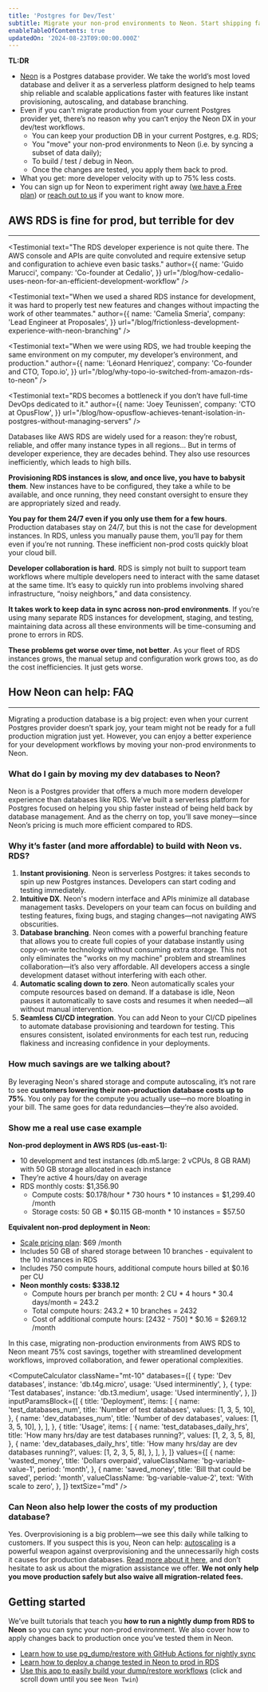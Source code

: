 ```yaml
---
title: 'Postgres for Dev/Test'
subtitle: Migrate your non-prod environments to Neon. Start shipping faster with up to 75% lower costs.
enableTableOfContents: true
updatedOn: '2024-08-23T09:00:00.000Z'
---
```


**TL:DR**

- [Neon](/) is a Postgres database provider. We take the world’s most loved database and deliver it as a serverless platform designed to help teams ship reliable and scalable applications faster with features like instant provisioning, autoscaling, and database branching.
- Even if you can't migrate production from your current Postgres provider yet, there’s no reason why you can’t enjoy the Neon DX in your dev/test workflows.
  - You can keep your production DB in your current Postgres, e.g. RDS;
  - You "move" your non-prod environments to Neon (i.e. by syncing a subset of data daily);
  - To build / test / debug in Neon.
  - Once the changes are tested, you apply them back to prod.
- What you get: more developer velocity with up to 75% less costs.
- You can sign up for Neon to experiment right away ([we have a Free plan](https://console.neon.tech/signup)) or [reach out to us](/contact-sales) if you want to know more.

## AWS RDS is fine for prod, but terrible for dev

---

<TestimonialsWrapper>

<Testimonial
text="The RDS developer experience is not quite there. The AWS console and APIs are quite convoluted and require extensive setup and configuration to achieve even basic tasks."
author={{
  name: 'Guido Marucci',
  company: 'Co-founder at Cedalio',
}}
url="/blog/how-cedalio-uses-neon-for-an-efficient-development-workflow"
/>

<Testimonial
text="When we used a shared RDS instance for development, it was hard to properly test new features and changes without impacting the work of other teammates."
author={{
  name: 'Camelia Smeria',
  company: 'Lead Engineer at Proposales',
}}
url="/blog/frictionless-development-experience-with-neon-branching"
/>

<Testimonial
text="When we were using RDS, we had trouble keeping the same environment on my computer, my developer’s environment, and production."
author={{
  name: 'Léonard Henriquez',
  company: 'Co-founder and CTO, Topo.io',
}}
url="/blog/why-topo-io-switched-from-amazon-rds-to-neon"
/>

<Testimonial
text="RDS becomes a bottleneck if you don’t have full-time DevOps dedicated to it."
author={{
  name: 'Joey Teunissen',
  company: 'CTO at OpusFlow',
}}
url="/blog/how-opusflow-achieves-tenant-isolation-in-postgres-without-managing-servers"
/>

</TestimonialsWrapper>

Databases like AWS RDS are widely used for a reason: they’re robust, reliable, and offer many instance types in all regions… But in terms of developer experience, they are decades behind. They also use resources inefficiently, which leads to high bills.

**Provisioning RDS instances is slow, and once live, you have to babysit them**. New instances have to be configured, they take a while to be available, and once running, they need constant oversight to ensure they are appropriately sized and ready.

**You pay for them 24/7 even if you only use them for a few hours**. Production databases stay on 24/7, but this is not the case for development instances. In RDS, unless you manually pause them, you’ll pay for them even if you’re not running. These inefficient non-prod costs quickly bloat your cloud bill.

**Developer collaboration is hard**. RDS is simply not built to support team workflows where multiple developers need to interact with the same dataset at the same time. It’s easy to quickly run into problems involving shared infrastructure, “noisy neighbors,” and data consistency.

**It takes work to keep data in sync across non-prod environments**. If you’re using many separate RDS instances for development, staging, and testing, maintaining data across all these environments will be time-consuming and prone to errors in RDS.

**These problems get worse over time, not better**. As your fleet of RDS instances grows, the manual setup and configuration work grows too, as do the cost inefficiencies. It just gets worse.

<CTA title="Build a Neon Twin" description="Set up a GitHub action that automatically syncs your data from RDS to Neon." buttonText="Read more" buttonUrl="/dev-for-rds" />

## How Neon can help: FAQ

---

Migrating a production database is a big project: even when your current Postgres provider doesn’t spark joy, your team might not be ready for a full production migration just yet. However, you can enjoy a better experience for your development workflows by moving your non-prod environments to Neon.

### What do I gain by moving my dev databases to Neon?

Neon is a Postgres provider that offers a much more modern developer experience than databases like RDS. We’ve built a serverless platform for Postgres focused on helping you ship faster instead of being held back by database management. And as the cherry on top, you’ll save money—since Neon’s pricing is much more efficient compared to RDS.

### Why it’s faster (and more affordable) to build with Neon vs. RDS?

1. **Instant provisioning**. Neon is serverless Postgres: it takes seconds to spin up new Postgres instances. Developers can start coding and testing immediately.
2. **Intuitive DX**. Neon's modern interface and APIs minimize all database management tasks. Developers on your team can focus on building and testing features, fixing bugs, and staging changes—not navigating AWS obscurities.
3. **Database branching**. Neon comes with a powerful branching feature that allows you to create full copies of your database instantly using copy-on-write technology without consuming extra storage. This not only eliminates the "works on my machine" problem and streamlines collaboration—it’s also very affordable. All developers access a single development dataset without interfering with each other.
4. **Automatic scaling down to zero**. Neon automatically scales your compute resources based on demand. If a database is idle, Neon pauses it automatically to save costs and resumes it when needed—all without manual intervention.
5. **Seamless CI/CD integration**. You can add Neon to your CI/CD pipelines to automate database provisioning and teardown for testing. This ensures consistent, isolated environments for each test run, reducing flakiness and increasing confidence in your deployments.

### How much savings are we talking about?

By leveraging Neon's shared storage and compute autoscaling, it’s not rare to see **customers lowering their non-production database costs up to 75%**. You only pay for the compute you actually use—no more bloating in your bill. The same goes for data redundancies—they’re also avoided.

### Show me a real use case example

**Non-prod deployment in AWS RDS (us-east-1):**

- 10 development and test instances (db.m5.large: 2 vCPUs, 8 GB RAM) with 50 GB storage allocated in each instance
- They’re active 4 hours/day on average
- RDS monthly costs: $1,356.90
  - Compute costs: $0.178/hour \* 730 hours \* 10 instances = $1,299.40 /month
  - Storage costs: 50 GB \* $0.115 GB-month \* 10 instances = $57.50

**Equivalent non-prod deployment in Neon:**

- [Scale pricing plan](/pricing): $69 /month
- Includes 50 GB of shared storage between 10 branches - equivalent to the 10 instances in RDS
- Includes 750 compute hours, additional compute hours billed at $0.16 per CU
- **Neon monthly costs: $338.12**
  - Compute hours per branch per month: 2 CU \* 4 hours \* 30.4 days/month = 243.2
  - Total compute hours: 243.2 \* 10 branches = 2432
  - Cost of additional compute hours: [2432 - 750] \* $0.16 = $269.12 /month

In this case, migrating non-production environments from AWS RDS to Neon meant 75% cost savings, together with streamlined development workflows, improved collaboration, and fewer operational complexities.

<ComputeCalculator
className="mt-10"
databases={[
{
type: 'Dev databases',
instance: 'db.t4g.micro',
usage: 'Used interminently',
},
{
type: 'Test databases',
instance: 'db.t3.medium',
usage: 'Used interminently',
},
]}
inputParamsBlock={[
{
title: 'Deployment',
items: [
{
name: 'test_databases_num',
title: 'Number of test databases',
values: [1, 3, 5, 10],
},
{
name: 'dev_databases_num',
title: 'Number of dev databases',
values: [1, 3, 5, 10],
},
],
},
{
title: 'Usage',
items: [
{
name: 'test_databases_daily_hrs',
title: 'How many hrs/day are test databases&nbsp;running?',
values: [1, 2, 3, 5, 8],
},
{
name: 'dev_databases_daily_hrs',
title: 'How many hrs/day are dev databases&nbsp;running?',
values: [1, 2, 3, 5, 8],
},
],
},
]}
values={[
{
name: 'wasted_money',
title: 'Dollars overpaid',
valueClassName: 'bg-variable-value-1',
period: 'month',
},
{
name: 'saved_money',
title: 'Bill that could be saved',
period: 'month',
valueClassName: 'bg-variable-value-2',
text: 'With scale to zero',
},
]}
textSize="md"
/>

<CTA title="Reach out to us for an exact quote" description="Tell us more about your use case and we’ll send you back detailed information on how much you could save with Neon." buttonText="Contact us" buttonUrl="/contact-sales" />

### Can Neon also help lower the costs of my production database?

Yes. Overprovisioning is a big problem—we see this daily while talking to customers. If you suspect this is you, Neon can help: [autoscaling](/docs/introduction/autoscaling) is a powerful weapon against overprovisioning and the unnecessarily high costs it causes for production databases. [Read more about it here](/blog/neon-autoscaling-is-generally-available#why-autoscaling), and don’t hesitate to ask us about the migration assistance we offer. **We not only help you move production safely but also waive all migration-related fees.**

## Getting started

We’ve built tutorials that teach you **how to run a nightly dump from RDS to Neon** so you can sync your non-prod environment. We also cover how to apply changes back to production once you’ve tested them in Neon.

- [Learn how to use pg_dump/restore with GitHub Actions for nightly sync](/blog/optimizing-dev-environments-in-aws-rds-with-neon-postgres-part-ii-using-github-actions-to-mirror-rds-in-neon)
- [Learn how to deploy a change tested in Neon to prod in RDS](/blog/neon-twin-deploy-workflow)
- [Use this app to easily build your dump/restore workflows](/dev-for-rds) (click and scroll down until you see `Neon Twin`)

<CTA title="Get 1:1 help" description="We’re also running a pilot program where we offer close assistance to help you set up your non-prod environments in Neon." buttonText="Contact us" buttonUrl="/contact-sales" />
